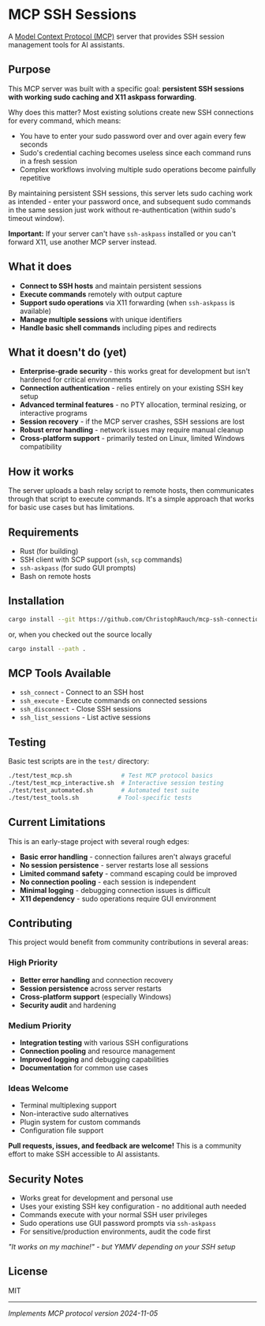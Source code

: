 # MCP SSH Sessions

A [Model Context Protocol (MCP)](https://modelcontextprotocol.io/) server that provides SSH session management tools for AI assistants.

## Purpose

This MCP server was built with a specific goal: **persistent SSH sessions with working sudo caching and X11 askpass forwarding**. 

Why does this matter? Most existing solutions create new SSH connections for every command, which means:
- You have to enter your sudo password over and over again every few seconds
- Sudo's credential caching becomes useless since each command runs in a fresh session
- Complex workflows involving multiple sudo operations become painfully repetitive

By maintaining persistent SSH sessions, this server lets sudo caching work as intended - enter your password once, and subsequent sudo commands in the same session just work without re-authentication (within sudo's timeout window).

**Important:** If your server can't have `ssh-askpass` installed or you can't forward X11, use another MCP server instead.

## What it does

- **Connect to SSH hosts** and maintain persistent sessions
- **Execute commands** remotely with output capture
- **Support sudo operations** via X11 forwarding (when `ssh-askpass` is available)
- **Manage multiple sessions** with unique identifiers
- **Handle basic shell commands** including pipes and redirects

## What it doesn't do (yet)

- **Enterprise-grade security** - this works great for development but isn't hardened for critical environments
- **Connection authentication** - relies entirely on your existing SSH key setup
- **Advanced terminal features** - no PTY allocation, terminal resizing, or interactive programs
- **Session recovery** - if the MCP server crashes, SSH sessions are lost
- **Robust error handling** - network issues may require manual cleanup
- **Cross-platform support** - primarily tested on Linux, limited Windows compatibility

## How it works

The server uploads a bash relay script to remote hosts, then communicates through that script to execute commands. It's a simple approach that works for basic use cases but has limitations.

## Requirements

- Rust (for building)
- SSH client with SCP support (`ssh`, `scp` commands)
- `ssh-askpass` (for sudo GUI prompts)
- Bash on remote hosts

## Installation

```bash
cargo install --git https://github.com/ChristophRauch/mcp-ssh-connections
```

or, when you checked out the source locally

```bash
cargo install --path .
```

## MCP Tools Available

- `ssh_connect` - Connect to an SSH host
- `ssh_execute` - Execute commands on connected sessions  
- `ssh_disconnect` - Close SSH sessions
- `ssh_list_sessions` - List active sessions

## Testing

Basic test scripts are in the `test/` directory:

```bash
./test/test_mcp.sh              # Test MCP protocol basics
./test/test_mcp_interactive.sh  # Interactive session testing  
./test/test_automated.sh        # Automated test suite
./test/test_tools.sh           # Tool-specific tests
```

## Current Limitations

This is an early-stage project with several rough edges:

- **Basic error handling** - connection failures aren't always graceful
- **No session persistence** - server restarts lose all sessions
- **Limited command safety** - command escaping could be improved
- **No connection pooling** - each session is independent
- **Minimal logging** - debugging connection issues is difficult
- **X11 dependency** - sudo operations require GUI environment

## Contributing

This project would benefit from community contributions in several areas:

### High Priority
- **Better error handling** and connection recovery
- **Session persistence** across server restarts
- **Cross-platform support** (especially Windows)
- **Security audit** and hardening

### Medium Priority  
- **Integration testing** with various SSH configurations
- **Connection pooling** and resource management
- **Improved logging** and debugging capabilities
- **Documentation** for common use cases

### Ideas Welcome
- Terminal multiplexing support
- Non-interactive sudo alternatives
- Plugin system for custom commands
- Configuration file support

**Pull requests, issues, and feedback are welcome!** This is a community effort to make SSH accessible to AI assistants.

## Security Notes

- Works great for development and personal use
- Uses your existing SSH key configuration - no additional auth needed
- Commands execute with your normal SSH user privileges  
- Sudo operations use GUI password prompts via `ssh-askpass`
- For sensitive/production environments, audit the code first

*"It works on my machine!" - but YMMV depending on your SSH setup*

## License

MIT

---

*Implements MCP protocol version 2024-11-05*
